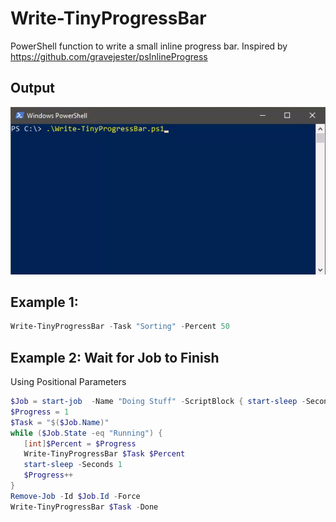 # Write-TinyProgressBar

PowerShell function to write a small inline progress bar. Inspired by https://github.com/gravejester/psInlineProgress

## Output

![Output example](..\Media\Write-TinyProgressBar.gif)

## Example 1:

```PowerShell
Write-TinyProgressBar -Task "Sorting" -Percent 50
```

## Example 2: Wait for Job to Finish

Using Positional Parameters

```PowerShell
$Job = start-job  -Name "Doing Stuff" -ScriptBlock { start-sleep -Seconds 30 }
$Progress = 1
$Task = "$($Job.Name)"
while ($Job.State -eq "Running") {
   [int]$Percent = $Progress
   Write-TinyProgressBar $Task $Percent
   start-sleep -Seconds 1
   $Progress++
}
Remove-Job -Id $Job.Id -Force
Write-TinyProgressBar $Task -Done
```
